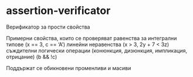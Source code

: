 # assertion-verificator

Верификатор за прости свойства

Примерни свойства, които се проверяват
равенства за интегрални типове (x == 3, c == ‘A’)
линейни неравенства (x > 3, 2y + 7 < 3z)
съждителни логически операции (конюнкция, дизюнкция, импликация, отрицание) (b && !c)

Поддържат се обикновени променливи и масиви
